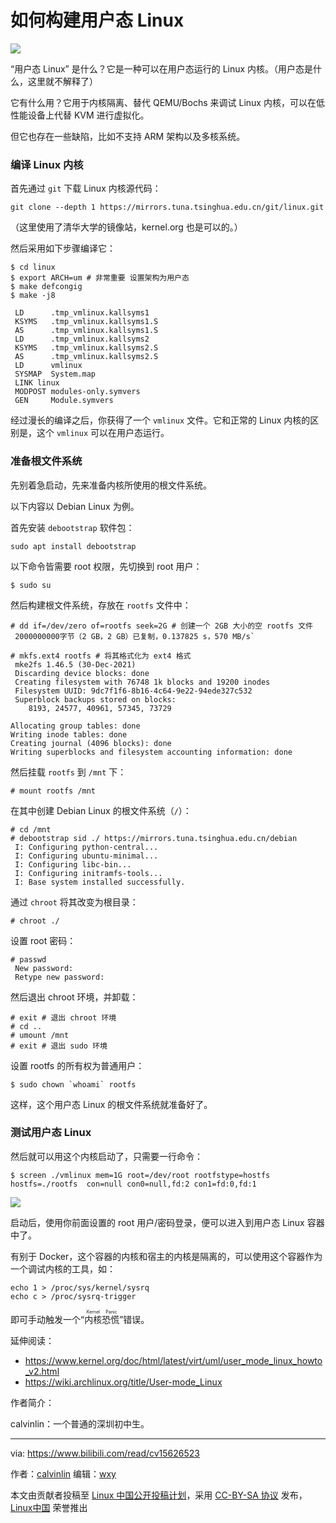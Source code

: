 [#]: subject: "如何构建用户态 Linux"
[#]: via: "https://www.bilibili.com/read/cv15626523"
[#]: author: "calvinlin https://space.bilibili.com/525982547"
[#]: keywords: "内核 用户态"
[#]: url: " "

如何构建用户态 Linux
======

![](https://s3.bmp.ovh/imgs/2022/03/164eccd6da50e10d.png)

“用户态 Linux” 是什么？它是一种可以在用户态运行的 Linux 内核。（用户态是什么，这里就不解释了）

它有什么用？它用于内核隔离、替代 QEMU/Bochs 来调试 Linux 内核，可以在低性能设备上代替 KVM 进行虚拟化。

但它也存在一些缺陷，比如不支持 ARM 架构以及多核系统。

### 编译 Linux 内核

首先通过 `git` 下载 Linux 内核源代码：

```
git clone --depth 1 https://mirrors.tuna.tsinghua.edu.cn/git/linux.git
```

（这里使用了清华大学的镜像站，kernel.org 也是可以的。）

然后采用如下步骤编译它：

```
$ cd linux
$ export ARCH=um # 非常重要 设置架构为用户态
$ make defcongig
$ make -j8

 LD      .tmp_vmlinux.kallsyms1
 KSYMS   .tmp_vmlinux.kallsyms1.S
 AS      .tmp_vmlinux.kallsyms1.S
 LD      .tmp_vmlinux.kallsyms2
 KSYMS   .tmp_vmlinux.kallsyms2.S
 AS      .tmp_vmlinux.kallsyms2.S
 LD      vmlinux
 SYSMAP  System.map
 LINK linux
 MODPOST modules-only.symvers
 GEN     Module.symvers
```

经过漫长的编译之后，你获得了一个 `vmlinux` 文件。它和正常的 Linux 内核的区别是，这个 `vmlinux` 可以在用户态运行。

### 准备根文件系统

先别着急启动，先来准备内核所使用的根文件系统。

以下内容以 Debian Linux 为例。

首先安装 `debootstrap` 软件包：

```
sudo apt install debootstrap
```

以下命令皆需要 root 权限，先切换到 root 用户：

```
$ sudo su
```

然后构建根文件系统，存放在 `rootfs` 文件中：

```
# dd if=/dev/zero of=rootfs seek=2G # 创建一个 2GB 大小的空 rootfs 文件
 2000000000字节（2 GB，2 GB）已复制，0.137825 s，570 MB/s`

# mkfs.ext4 rootfs # 将其格式化为 ext4 格式
 mke2fs 1.46.5 (30-Dec-2021)
 Discarding device blocks: done                            
 Creating filesystem with 76748 1k blocks and 19200 inodes
 Filesystem UUID: 9dc7f1f6-8b16-4c64-9e22-94ede327c532
 Superblock backups stored on blocks: 
  	8193, 24577, 40961, 57345, 73729

Allocating group tables: done                            
Writing inode tables: done                            
Creating journal (4096 blocks): done
Writing superblocks and filesystem accounting information: done 
```

然后挂载 `rootfs` 到 `/mnt` 下：

```
# mount rootfs /mnt
```

在其中创建 Debian Linux 的根文件系统（`/`）：

```
# cd /mnt
# debootstrap sid ./ https://mirrors.tuna.tsinghua.edu.cn/debian
 I: Configuring python-central... 
 I: Configuring ubuntu-minimal... 
 I: Configuring libc-bin... 
 I: Configuring initramfs-tools... 
 I: Base system installed successfully.
```

通过 `chroot` 将其改变为根目录：

```
# chroot ./
```

设置 root 密码：

```
# passwd 
 New password: 
 Retype new password: 
```

然后退出 chroot 环境，并卸载：

```
# exit # 退出 chroot 环境
# cd ..
# umount /mnt
# exit # 退出 sudo 环境
```

设置 rootfs 的所有权为普通用户：

```
$ sudo chown `whoami` rootfs
```

这样，这个用户态 Linux 的根文件系统就准备好了。

### 测试用户态 Linux

然后就可以用这个内核启动了，只需要一行命令：

```
$ screen ./vmlinux mem=1G root=/dev/root rootfstype=hostfs hostfs=./rootfs  con=null con0=null,fd:2 con1=fd:0,fd:1
```

![][1]

启动后，使用你前面设置的 root 用户/密码登录，便可以进入到用户态 Linux 容器中了。

有别于 Docker，这个容器的内核和宿主的内核是隔离的，可以使用这个容器作为一个调试内核的工具，如：

```
echo 1 > /proc/sys/kernel/sysrq
echo c > /proc/sysrq-trigger
```

即可手动触发一个“<ruby>内核恐慌<rt>Kernel Panic</rt></ruby>”错误。

延伸阅读：

- https://www.kernel.org/doc/html/latest/virt/uml/user_mode_linux_howto_v2.html
- https://wiki.archlinux.org/title/User-mode_Linux

作者简介：

calvinlin：一个普通的深圳初中生。

------

via: https://www.bilibili.com/read/cv15626523

作者：[calvinlin](https://space.bilibili.com/525982547)
编辑：[wxy](https://github.com/wxy)

本文由贡献者投稿至 [Linux 中国公开投稿计划](https://github.com/LCTT/Articles/)，采用 [CC-BY-SA 协议](https://creativecommons.org/licenses/by-sa/4.0/deed.zh) 发布，[Linux中国](https://linux.cn/) 荣誉推出

[1]: https://s3.bmp.ovh/imgs/2022/03/0e586473dc1acdf1.png
